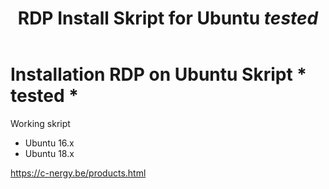 ﻿---
layout: post
title: RDP Install Skript for Ubuntu *tested* 
categories: [Linux]
tags: [Ubuntu, RDP, Skript]
--- 

# Installation RDP on Ubuntu Skript  * tested * 

Working skript 

- Ubuntu 16.x
- Ubuntu 18.x


<https://c-nergy.be/products.html>

